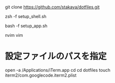 git clone https://github.com/stakaya/dotfiles.git

zsh -f setup_shell.sh

bash -f setup_app.sh

nvim
vim
# 設定ファイルのパスを指定
open -a /Applications/iTerm.app
cd
cd dotfiles
touch iterm2/com.googlecode.iterm2.plist